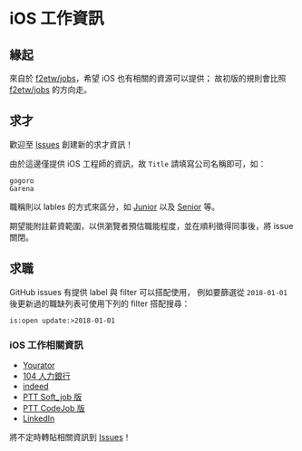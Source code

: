 # iOS 工作資訊

## 緣起
來自於 [f2etw/jobs](https://github.com/f2etw/jobs)，希望 iOS 也有相關的資源可以提供；
故初版的規則會比照 [f2etw/jobs](https://github.com/f2etw/jobs) 的方向走。

## 求才
歡迎至 [Issues](https://github.com/iOSTaiwan/jobs/issues) 創建新的求才資訊！

由於這邊僅提供 iOS 工程師的資訊，故 `Title` 請填寫公司名稱即可，如：
```
gogoro
Garena
```
職稱則以 lables 的方式來區分，如 [Junior](https://github.com/iOSTaiwan/jobs/issues?q=is%3Aopen+is%3Aissue+label%3AJunior) 以及 [Senior](https://github.com/iOSTaiwan/jobs/issues?q=is%3Aopen+is%3Aissue+label%3ASenior) 等。

期望能附註薪資範圍，以供瀏覽者預估職能程度，並在順利徵得同事後，將 issue 關閉。

## 求職
GitHub issues 有提供 label 與 filter 可以搭配使用，
例如要篩選從 `2018-01-01` 後更新過的職缺列表可使用下列的 filter 搭配搜尋：

```
is:open update:>2018-01-01
```

### iOS 工作相關資訊
- [Yourator](https://www.yourator.co/jobs?category[]=11)
- [104 人力銀行](https://www.104.com.tw/jobs/search/?keyword=ios&jobsource=n104bank1&ro=0&order=1)
- [indeed](https://tw.indeed.com/jobs?q=ios&l=)
- [PTT Soft_job 版](https://www.ptt.cc/bbs/Soft_Job/index.html)
- [PTT CodeJob 版](https://www.ptt.cc/bbs/CodeJob/index.html)
- [LinkedIn](https://www.linkedin.com/jobs/search/?keywords=ios&location=全球&locationId=OTHERS.worldwide)

將不定時轉貼相關資訊到 [Issues](https://github.com/iOSTaiwan/jobs/issues)！
